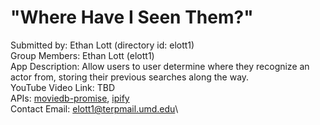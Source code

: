 # "Where Have I Seen Them?"

Submitted by: Ethan Lott (directory id: elott1)\
Group Members: Ethan Lott (elott1)\
App Description: Allow users to user determine where they recognize an actor from, storing their previous searches along the way.\
YouTube Video Link: TBD\
APIs: [moviedb-promise](https://github.com/grantholle/moviedb-promise), [ipify](https://api.ipify.org)\
Contact Email:  elott1@terpmail.umd.edu\
